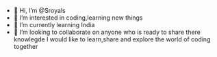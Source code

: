 - 👋 Hi, I’m @Sroyals
- 👀 I’m interested in coding,learning new things
- 🌱 I’m currently learning India
- 💞️ I’m looking to collaborate on anyone who is ready to share there knowlegde
I would like to learn,share and explore the world of coding together
<!---
Sroyals/Sroyals is a ✨ special ✨ repository because its `README.md` (this file) appears on your GitHub profile.
You can click the Preview link to take a look at your changes.
--->
